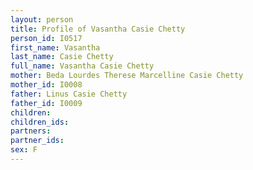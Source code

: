 ```yaml
---
layout: person
title: Profile of Vasantha Casie Chetty
person_id: I0517
first_name: Vasantha
last_name: Casie Chetty
full_name: Vasantha Casie Chetty
mother: Beda Lourdes Therese Marcelline Casie Chetty
mother_id: I0008
father: Linus Casie Chetty
father_id: I0009
children:
children_ids:
partners:
partner_ids:
sex: F
---
```


